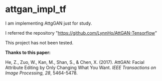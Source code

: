 # attgan_impl_tf
I am implementing AttgGAN just for study.

I referred the repository "<https://github.com/LynnHo/AttGAN-Tensorflow>"

This project has not been tested.



**Thanks to this paper:**

He, Z., Zuo, W., Kan, M., Shan, S., & Chen, X. (2017). AttGAN: Facial Attribute Editing by Only Changing What You Want. *IEEE Transactions on Image Processing, 28*, 5464-5478.